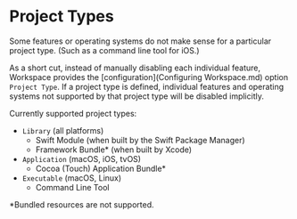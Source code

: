 <!--
 Project Types.md

 This source file is part of the Workspace open source project.
 https://github.com/SDGGiesbrecht/Workspace

 Copyright ©2017 Jeremy David Giesbrecht and the Workspace project contributors.

 Soli Deo gloria.

 Licensed under the Apache Licence, Version 2.0.
 See http://www.apache.org/licenses/LICENSE-2.0 for licence information.
 -->

# Project Types

Some features or operating systems do not make sense for a particular project type. (Such as a command line tool for iOS.)

As a short cut, instead of manually disabling each individual feature, Workspace provides the [configuration](Configuring Workspace.md) option `Project Type`. If a project type is defined, individual features and operating systems not supported by that project type will be disabled implicitly.

Currently supported project types:

- `Library` (all platforms)
    - Swift Module (when built by the Swift Package Manager)
    - Framework Bundle* (when built by Xcode)
- `Application` (macOS, iOS, tvOS)
    - Cocoa (Touch) Application Bundle*
- `Executable` (macOS, Linux)
    - Command Line Tool

*Bundled resources are not supported.
